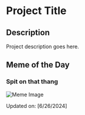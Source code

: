 # Project Title

## Description

Project description goes here.

## Meme of the Day

### Spit on that thang
![Meme Image](https://i.redd.it/86nckymoak8d1.gif)

Updated on: [6/26/2024]